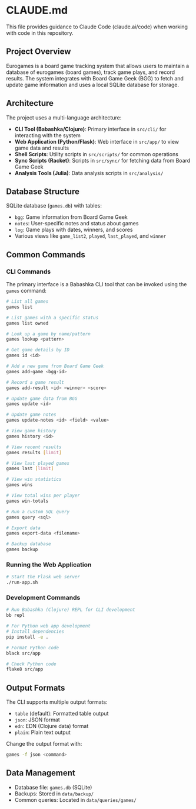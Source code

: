 # CLAUDE.md

This file provides guidance to Claude Code (claude.ai/code) when working with code in this repository.

## Project Overview

Eurogames is a board game tracking system that allows users to maintain a database of eurogames (board games), track game plays, and record results. The system integrates with Board Game Geek (BGG) to fetch and update game information and uses a local SQLite database for storage.

## Architecture

The project uses a multi-language architecture:

- **CLI Tool (Babashka/Clojure)**: Primary interface in `src/cli/` for interacting with the system
- **Web Application (Python/Flask)**: Web interface in `src/app/` to view game data and results
- **Shell Scripts**: Utility scripts in `src/scripts/` for common operations
- **Sync Scripts (Racket)**: Scripts in `src/sync/` for fetching data from Board Game Geek
- **Analysis Tools (Julia)**: Data analysis scripts in `src/analysis/`

## Database Structure

SQLite database (`games.db`) with tables:
- `bgg`: Game information from Board Game Geek
- `notes`: User-specific notes and status about games
- `log`: Game plays with dates, winners, and scores
- Various views like `game_list2`, `played`, `last_played`, and `winner`

## Common Commands

### CLI Commands

The primary interface is a Babashka CLI tool that can be invoked using the `games` command:

```bash
# List all games
games list

# List games with a specific status
games list owned

# Look up a game by name/pattern
games lookup <pattern>

# Get game details by ID
games id <id>

# Add a new game from Board Game Geek
games add-game <bgg-id>

# Record a game result
games add-result <id> <winner> <score>

# Update game data from BGG
games update <id>

# Update game notes
games update-notes <id> <field> <value>

# View game history
games history <id>

# View recent results
games results [limit]

# View last played games
games last [limit]

# View win statistics
games wins

# View total wins per player
games win-totals

# Run a custom SQL query
games query <sql>

# Export data
games export-data <filename>

# Backup database
games backup
```

### Running the Web Application

```bash
# Start the Flask web server
./run-app.sh
```

### Development Commands

```bash
# Run Babashka (Clojure) REPL for CLI development
bb repl

# For Python web app development
# Install dependencies
pip install -e .

# Format Python code
black src/app

# Check Python code
flake8 src/app
```

## Output Formats

The CLI supports multiple output formats:
- `table` (default): Formatted table output
- `json`: JSON format
- `edn`: EDN (Clojure data) format
- `plain`: Plain text output

Change the output format with:
```bash
games -f json <command>
```

## Data Management

- Database file: `games.db` (SQLite)
- Backups: Stored in `data/backup/`
- Common queries: Located in `data/queries/games/`